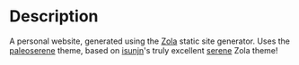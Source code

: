 # Description
A personal website, generated using the [Zola](https://getzola.org) static site
generator.  Uses the [paleoserene](https://github.com/rachelsfba/paleoserene) theme,
based on [isunjn](https://github.com/isunjn)'s truly excellent 
[serene](https://github.com/isunjn/serene) Zola theme!
